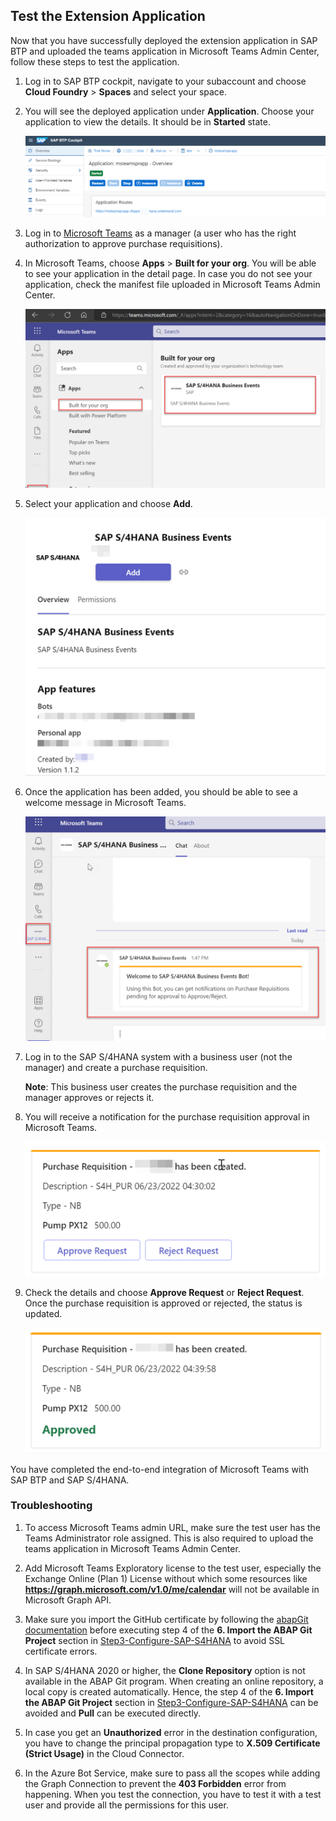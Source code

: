 ## Test the Extension Application

Now that you have successfully deployed the extension application in SAP BTP and uploaded the teams application in Microsoft Teams Admin Center, follow these steps to test the application.

1. Log in to SAP BTP cockpit, navigate to your subaccount and choose **Cloud Foundry** > **Spaces** and select your space.

2. You will see the deployed application under **Application**. Choose your application to view the details. It should be in **Started** state.

    ![plot](./images/appstarted.png)

3. Log in to [Microsoft Teams](https://teams.microsoft.com) as a manager (a user who has the right authorization to approve purchase requisitions).

4. In Microsoft Teams, choose **Apps** > **Built for your org**. You will be able to see your application in the detail page. In case you do not see your application, check the manifest file uploaded in Microsoft Teams Admin Center.

    ![plot](./images/installapp.png)

5. Select your application and choose **Add**.

    ![plot](./images/addapp.png)

6.  Once the application has been added, you should be able to see a welcome message in Microsoft Teams.

    ![plot](./images/launch.png)   

7. Log in to the SAP S/4HANA system with a business user (not the manager) and create a purchase requisition.

    **Note**: This business user creates the purchase requisition and the manager approves or rejects it.

8. You will receive a notification for the purchase requisition approval in Microsoft Teams.

    ![plot](./images/prcreate.png)  

9. Check the details and choose **Approve Request** or **Reject Request**. Once the purchase requisition is approved or rejected, the status is updated.

    ![plot](./images/approved.png)  

You have completed the end-to-end integration of Microsoft Teams with SAP BTP and SAP S/4HANA.

### Troubleshooting

1. To access Microsoft Teams admin URL, make sure the test user has the Teams Administrator role assigned. This is also required to upload the teams application in Microsoft Teams Admin Center.

2. Add Microsoft Teams Exploratory license to the test user, especially the Exchange Online (Plan 1) License without which some resources like **https://graph.microsoft.com/v1.0/me/calendar** will not be available in Microsoft Graph API. 

3. Make sure you import the GitHub certificate by following the [abapGit documentation](https://docs.abapgit.org/guide-ssl-setup.html) before executing step 4 of the **6. Import the ABAP Git Project** section in [Step3-Configure-SAP-S4HANA](../Step3-Configure-SAP-S4HANA/README.md) to avoid SSL certificate errors.

4. In SAP S/4HANA 2020 or higher, the **Clone Repository** option is not available in the ABAP Git program. When creating an online repository, a local copy is created automatically. Hence, the step 4 of the **6. Import the ABAP Git Project** section in [Step3-Configure-SAP-S4HANA](../Step3-Configure-SAP-S4HANA/README.md) can be avoided and **Pull** can be executed directly.

5. In case you get an **Unauthorized** error in the destination configuration, you have to change the principal propagation type to **X.509 Certificate (Strict Usage)** in the Cloud Connector. 

6. In the Azure Bot Service, make sure to pass all the scopes while adding the Graph Connection to prevent the **403 Forbidden** error from happening. When you test the connection, you have to test it with a test user and provide all the permissions for this user.

